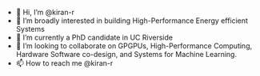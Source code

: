 - 👋 Hi, I’m @kiran-r
- 👀 I’m broadly interested in building High-Performance Energy efficient Systems
- 🌱 I’m currently a PhD candidate in UC Riverside
- 💞️ I’m looking to collaborate on GPGPUs, High-Performance Computing, Hardware Software co-design, and Systems for Machine Learning.
- 📫 How to reach me @kiran-r
